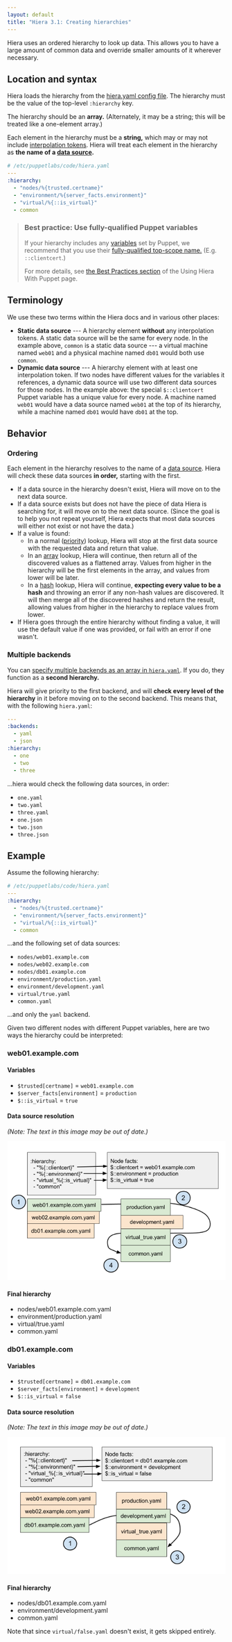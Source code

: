 ```yaml
---
layout: default
title: "Hiera 3.1: Creating hierarchies"
---
```


[config]: ./configuring.html
[variables]: ./variables.html
[data]: ./data_sources.html


[priority]: ./lookup_types.html#priority-default
[array]: ./lookup_types.html#array-merge
[hash]: ./lookup_types.html#hash-merge
[qualified_var]: /puppet/latest/reference/lang_variables.html#accessing-out-of-scope-variables

Hiera uses an ordered hierarchy to look up data. This allows you to have a large amount of common data and override smaller amounts of it wherever necessary.

## Location and syntax


Hiera loads the hierarchy from the [hiera.yaml config file][config]. The hierarchy must be the value of the top-level `:hierarchy` key.

The hierarchy should be an **array.** (Alternately, it may be a string; this will be treated like a one-element array.)

Each element in the hierarchy must be a **string,** which may or may not include [interpolation tokens][variables]. Hiera will treat each element in the hierarchy as **the name of a [data source][data].**

~~~ yaml
# /etc/puppetlabs/code/hiera.yaml
---
:hierarchy:
  - "nodes/%{trusted.certname}"
  - "environment/%{server_facts.environment}"
  - "virtual/%{::is_virtual}"
  - common
~~~

> ### Best practice: Use fully-qualified Puppet variables
>
> If your hierarchy includes any [variables][] set by Puppet, we recommend that you use their [fully-qualified top-scope name.][qualified_var] (E.g. `::clientcert`.)
>
> For more details, see [the Best Practices section](./puppet.html#best-practices) of the Using Hiera With Puppet page.

## Terminology


We use these two terms within the Hiera docs and in various other places:

* **Static data source** --- A hierarchy element **without** any interpolation tokens. A static data source will be the same for every node. In the example above, `common` is a static data source --- a virtual machine named `web01` and a physical machine named `db01` would both use `common`.
* **Dynamic data source** --- A hierarchy element with at least one interpolation token. If two nodes have different values for the variables it references, a dynamic data source will use two different data sources for those nodes. In the example above: the special `$::clientcert` Puppet variable has a unique value for every node. A machine named `web01` would have a data source named `web01` at the top of its hierarchy, while a machine named `db01` would have `db01` at the top.

Behavior
-----

### Ordering

Each element in the hierarchy resolves to the name of a [data source][data]. Hiera will check these data sources **in order,** starting with the first.

* If a data source in the hierarchy doesn't exist, Hiera will move on to the next data source.
* If a data source exists but does not have the piece of data Hiera is searching for, it will move on to the next data source. (Since the goal is to help you not repeat yourself, Hiera expects that most data sources will either not exist or not have the data.)
* If a value is found:
    * In a normal ([priority][]) lookup, Hiera will stop at the first data source with the requested data and return that value.
    * In an [array][] lookup, Hiera will continue, then return all of the discovered values as a flattened array. Values from higher in the hierarchy will be the first elements in the array, and values from lower will be later.
    * In a [hash][] lookup, Hiera will continue, **expecting every value to be a hash** and throwing an error if any non-hash values are discovered. It will then merge all of the discovered hashes and return the result, allowing values from higher in the hierarchy to replace values from lower.
* If Hiera goes through the entire hierarchy without finding a value, it will use the default value if one was provided, or fail with an error if one wasn't.

### Multiple backends

You can [specify multiple backends as an array in `hiera.yaml`][config]. If you do, they function as a **second hierarchy.**

Hiera will give priority to the first backend, and will **check every level of the hierarchy** in it before moving on to the second backend. This means that, with the following `hiera.yaml`:

~~~ yaml
---
:backends:
  - yaml
  - json
:hierarchy:
  - one
  - two
  - three
~~~

...hiera would check the following data sources, in order:

* `one.yaml`
* `two.yaml`
* `three.yaml`
* `one.json`
* `two.json`
* `three.json`


## Example

Assume the following hierarchy:

~~~ yaml
# /etc/puppetlabs/code/hiera.yaml
---
:hierarchy:
  - "nodes/%{trusted.certname}"
  - "environment/%{server_facts.environment}"
  - "virtual/%{::is_virtual}"
  - common
~~~

...and the following set of data sources:

* `nodes/web01.example.com`
* `nodes/web02.example.com`
* `nodes/db01.example.com`
* `environment/production.yaml`
* `environment/development.yaml`
* `virtual/true.yaml`
* `common.yaml`

...and only the `yaml` backend.

Given two different nodes with different Puppet variables, here are two ways the hierarchy could be interpreted:

### web01.example.com

#### Variables

- `$trusted[certname]` = `web01.example.com`
- `$server_facts[environment]` = `production`
- `$::is_virtual` = `true`

#### Data source resolution

_(Note: The text in this image may be out of date.)_

![A hierarchy interpreted for a node](./images/hierarchy1.png)

#### Final hierarchy

- nodes/web01.example.com.yaml
- environment/production.yaml
- virtual/true.yaml
- common.yaml

### db01.example.com

#### Variables

- `$trusted[certname]` = `db01.example.com`
- `$server_facts[environment]` = `development`
- `$::is_virtual` = `false`

#### Data source resolution

_(Note: The text in this image may be out of date.)_

![The same hierarchy, interpreted for another node](./images/hierarchy2.png)

#### Final hierarchy

- nodes/db01.example.com.yaml
- environment/development.yaml
- common.yaml

Note that since `virtual/false.yaml` doesn't exist, it gets skipped entirely.
